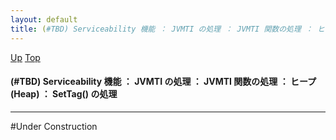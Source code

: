 ```yaml
---
layout: default
title: (#TBD) Serviceability 機能 ： JVMTI の処理 ： JVMTI 関数の処理 ： ヒープ (Heap) ： SetTag() の処理
---
```

[Up](noXO4dXFpA.html) [Top](../index.html)

#### (#TBD) Serviceability 機能 ： JVMTI の処理 ： JVMTI 関数の処理 ： ヒープ (Heap) ： SetTag() の処理

--- 
#Under Construction






